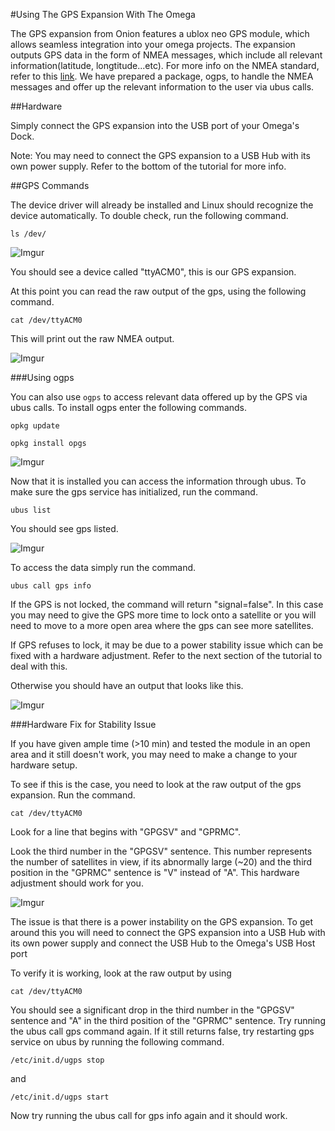 #Using The GPS Expansion With The Omega

The GPS expansion from Onion features a ublox neo GPS module, which allows seamless integration into your omega projects. The expansion outputs GPS data in the form of NMEA messages, which include all relevant information(latitude, longtitude...etc). For more info on the NMEA standard, refer to this [link](http://www.gpsinformation.org/dale/nmea.htm). We have prepared a package, ogps, to handle the NMEA messages and offer up the relevant information to the user via ubus calls. 

##Hardware 

Simply connect the GPS expansion into the USB port of your Omega's Dock.

Note: 
You may need to connect the GPS expansion to a USB Hub with its own power supply. Refer to the bottom of the tutorial for more info. 

##GPS Commands

The device driver will already be installed and Linux should recognize the device automatically. To double check, run the following command.

```
ls /dev/
```

![Imgur](http://i.imgur.com/dHn2YfE.png)

You should see a device called "ttyACM0", this is our GPS expansion.

At this point you can read the raw output of the gps, using the following command.

```
cat /dev/ttyACM0
```
This will print out the raw NMEA output. 

![Imgur](http://i.imgur.com/PjMzWWQ.png)

###Using ogps

You can also use `ogps` to access relevant data offered up by the GPS via ubus calls. To install ogps enter the following commands. 

```
opkg update 
```
```
opkg install opgs
```

![Imgur](http://i.imgur.com/SLxB7QJ.png)

Now that it is installed you can access the information through ubus. To make sure the gps service has initialized, run the command.

```
ubus list 
```
You should see gps listed. 

![Imgur](http://i.imgur.com/iqhoqut.png)

To access the data simply run the command.

```
ubus call gps info
```
If the GPS is not locked, the command will return "signal=false". In this case you may need to give the GPS more time to lock onto a satellite or you will need to move to a more open area where the gps can see more satellites. 

If GPS refuses to lock, it may be due to a power stability issue which can be fixed with a hardware adjustment. Refer to the next section of the tutorial to deal with this. 


Otherwise you should have an output that looks like this.

![Imgur](http://i.imgur.com/OHiEx6F.png)

###Hardware Fix for Stability Issue

If you have given ample time (>10 min) and tested the module in an open area and it still doesn't work, you may need to make a change to your hardware setup. 

To see if this is the case, you need to look at the raw output of the gps expansion. Run the command. 

```
cat /dev/ttyACM0
```

Look for a line that begins with "GPGSV" and "GPRMC". 

Look the third number in the "GPGSV" sentence. This number represents the number of satellites in view, if its abnormally large (~20) and the third position in the "GPRMC" sentence is "V" instead of "A". This hardware adjustment should work for you. 

![Imgur](http://i.imgur.com/9uzG1oO.png)

The issue is that there is a power instability on the GPS expansion. To get around this you will need to connect the GPS expansion into a USB Hub with its own power supply and connect the USB Hub to the Omega's USB Host port

To verify it is working, look at the raw output by using

```
cat /dev/ttyACM0
```
You should see a significant drop in the third number in the "GPGSV" sentence and "A" in the third position of the "GPRMC" sentence. Try running the ubus call gps command again. If it still returns false, try restarting gps service on ubus by running the following command. 

```
/etc/init.d/ugps stop
```

and 

```
/etc/init.d/ugps start
```

Now try running the ubus call for gps info again and it should work. 



